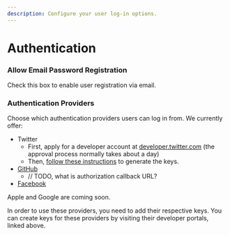 ```yaml
---
description: Configure your user log-in options.
---
```


# Authentication

### Allow Email Password Registration

Check this box to enable user registration via email.

### Authentication Providers

Choose which authentication providers users can log in from. We currently offer:

* Twitter
  * First, apply for a developer account at [developer.twitter.com](http://developer.twitter.com/) \(the approval process normally takes about a day\)
  * Then, [follow these instructions](https://developer.twitter.com/en/docs/authentication/guides/log-in-with-twitter) to generate the keys.
* [GitHub](https://docs.github.com/en/developers/apps/creating-an-oauth-app)
  * // TODO, what is authorization callback URL?
* [Facebook](https://developers.facebook.com/docs/apps)

Apple and Google are coming soon.

In order to use these providers, you need to add their respective keys. You can create keys for these providers by visiting their developer portals, linked above.

